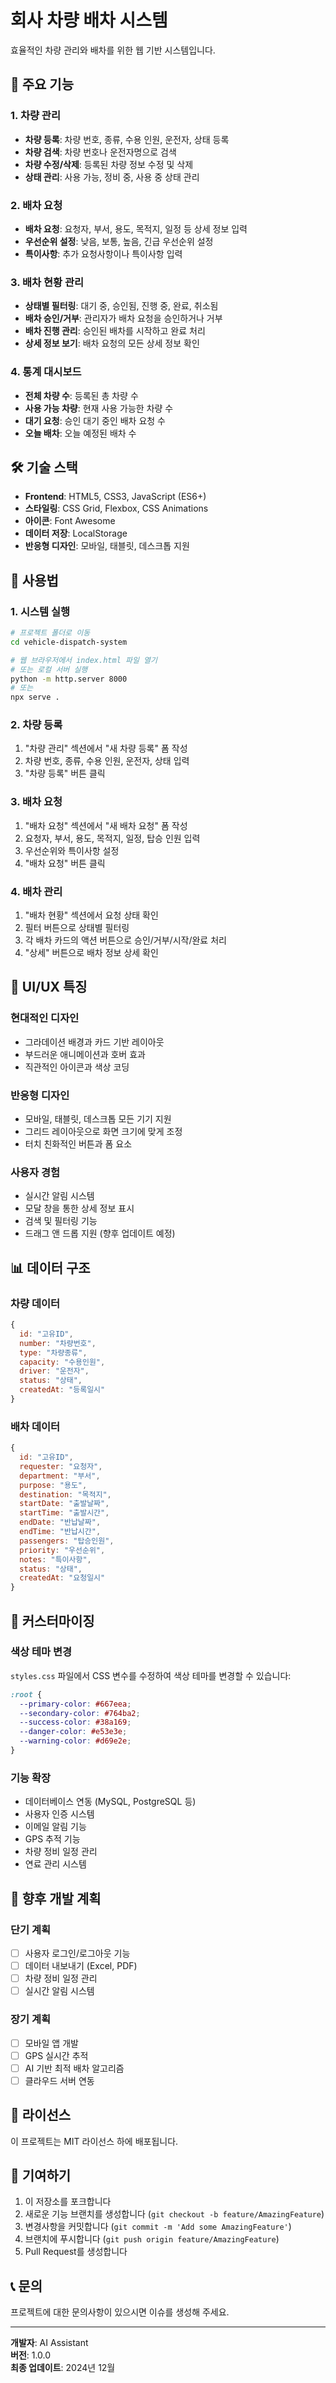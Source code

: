 # 회사 차량 배차 시스템

효율적인 차량 관리와 배차를 위한 웹 기반 시스템입니다.

## 🚗 주요 기능

### 1. 차량 관리
- **차량 등록**: 차량 번호, 종류, 수용 인원, 운전자, 상태 등록
- **차량 검색**: 차량 번호나 운전자명으로 검색
- **차량 수정/삭제**: 등록된 차량 정보 수정 및 삭제
- **상태 관리**: 사용 가능, 정비 중, 사용 중 상태 관리

### 2. 배차 요청
- **배차 요청**: 요청자, 부서, 용도, 목적지, 일정 등 상세 정보 입력
- **우선순위 설정**: 낮음, 보통, 높음, 긴급 우선순위 설정
- **특이사항**: 추가 요청사항이나 특이사항 입력

### 3. 배차 현황 관리
- **상태별 필터링**: 대기 중, 승인됨, 진행 중, 완료, 취소됨
- **배차 승인/거부**: 관리자가 배차 요청을 승인하거나 거부
- **배차 진행 관리**: 승인된 배차를 시작하고 완료 처리
- **상세 정보 보기**: 배차 요청의 모든 상세 정보 확인

### 4. 통계 대시보드
- **전체 차량 수**: 등록된 총 차량 수
- **사용 가능 차량**: 현재 사용 가능한 차량 수
- **대기 요청**: 승인 대기 중인 배차 요청 수
- **오늘 배차**: 오늘 예정된 배차 수

## 🛠️ 기술 스택

- **Frontend**: HTML5, CSS3, JavaScript (ES6+)
- **스타일링**: CSS Grid, Flexbox, CSS Animations
- **아이콘**: Font Awesome
- **데이터 저장**: LocalStorage
- **반응형 디자인**: 모바일, 태블릿, 데스크톱 지원

## 📱 사용법

### 1. 시스템 실행
```bash
# 프로젝트 폴더로 이동
cd vehicle-dispatch-system

# 웹 브라우저에서 index.html 파일 열기
# 또는 로컬 서버 실행
python -m http.server 8000
# 또는
npx serve .
```

### 2. 차량 등록
1. "차량 관리" 섹션에서 "새 차량 등록" 폼 작성
2. 차량 번호, 종류, 수용 인원, 운전자, 상태 입력
3. "차량 등록" 버튼 클릭

### 3. 배차 요청
1. "배차 요청" 섹션에서 "새 배차 요청" 폼 작성
2. 요청자, 부서, 용도, 목적지, 일정, 탑승 인원 입력
3. 우선순위와 특이사항 설정
4. "배차 요청" 버튼 클릭

### 4. 배차 관리
1. "배차 현황" 섹션에서 요청 상태 확인
2. 필터 버튼으로 상태별 필터링
3. 각 배차 카드의 액션 버튼으로 승인/거부/시작/완료 처리
4. "상세" 버튼으로 배차 정보 상세 확인

## 🎨 UI/UX 특징

### 현대적인 디자인
- 그라데이션 배경과 카드 기반 레이아웃
- 부드러운 애니메이션과 호버 효과
- 직관적인 아이콘과 색상 코딩

### 반응형 디자인
- 모바일, 태블릿, 데스크톱 모든 기기 지원
- 그리드 레이아웃으로 화면 크기에 맞게 조정
- 터치 친화적인 버튼과 폼 요소

### 사용자 경험
- 실시간 알림 시스템
- 모달 창을 통한 상세 정보 표시
- 검색 및 필터링 기능
- 드래그 앤 드롭 지원 (향후 업데이트 예정)

## 📊 데이터 구조

### 차량 데이터
```javascript
{
  id: "고유ID",
  number: "차량번호",
  type: "차량종류",
  capacity: "수용인원",
  driver: "운전자",
  status: "상태",
  createdAt: "등록일시"
}
```

### 배차 데이터
```javascript
{
  id: "고유ID",
  requester: "요청자",
  department: "부서",
  purpose: "용도",
  destination: "목적지",
  startDate: "출발날짜",
  startTime: "출발시간",
  endDate: "반납날짜",
  endTime: "반납시간",
  passengers: "탑승인원",
  priority: "우선순위",
  notes: "특이사항",
  status: "상태",
  createdAt: "요청일시"
}
```

## 🔧 커스터마이징

### 색상 테마 변경
`styles.css` 파일에서 CSS 변수를 수정하여 색상 테마를 변경할 수 있습니다:

```css
:root {
  --primary-color: #667eea;
  --secondary-color: #764ba2;
  --success-color: #38a169;
  --danger-color: #e53e3e;
  --warning-color: #d69e2e;
}
```

### 기능 확장
- 데이터베이스 연동 (MySQL, PostgreSQL 등)
- 사용자 인증 시스템
- 이메일 알림 기능
- GPS 추적 기능
- 차량 정비 일정 관리
- 연료 관리 시스템

## 🚀 향후 개발 계획

### 단기 계획
- [ ] 사용자 로그인/로그아웃 기능
- [ ] 데이터 내보내기 (Excel, PDF)
- [ ] 차량 정비 일정 관리
- [ ] 실시간 알림 시스템

### 장기 계획
- [ ] 모바일 앱 개발
- [ ] GPS 실시간 추적
- [ ] AI 기반 최적 배차 알고리즘
- [ ] 클라우드 서버 연동

## 📝 라이선스

이 프로젝트는 MIT 라이선스 하에 배포됩니다.

## 🤝 기여하기

1. 이 저장소를 포크합니다
2. 새로운 기능 브랜치를 생성합니다 (`git checkout -b feature/AmazingFeature`)
3. 변경사항을 커밋합니다 (`git commit -m 'Add some AmazingFeature'`)
4. 브랜치에 푸시합니다 (`git push origin feature/AmazingFeature`)
5. Pull Request를 생성합니다

## 📞 문의

프로젝트에 대한 문의사항이 있으시면 이슈를 생성해 주세요.

---

**개발자**: AI Assistant  
**버전**: 1.0.0  
**최종 업데이트**: 2024년 12월

